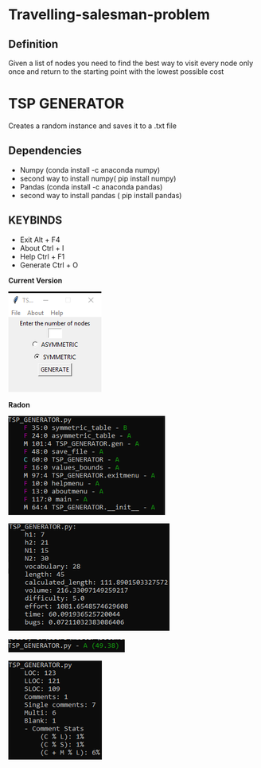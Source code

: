 # Travelling-salesman-problem

## Definition
Given a list of nodes you need to find the best way to visit every node only once and return to the starting point with the lowest possible cost


# TSP GENERATOR 

Creates a random instance and saves it to a .txt file


## Dependencies

 <ul>
  <li> Numpy (conda install -c anaconda numpy) </li>
  <li> second way to install numpy( pip install numpy) </li>
  <li> Pandas (conda install -c anaconda pandas) </li>
  <li> second way to install pandas ( pip install pandas) </li>
</ul>

## KEYBINDS 

<ul>
<li> Exit Alt + F4 </li>
<li> About Ctrl + I </li>
<li> Help Ctrl + F1 </li>
<li> Generate Ctrl + O </li>
</ul>

**Current Version**

<p><img src ="images/tsp generator.png" title = "TSP Generator Version"/> </p>

**Radon**
<p><img src="images/TSP_GENERATOR RADON CC.png" title="TSP_GENERATOR RADON CC"/> </p>
<p><img src="images/TSP_GENERATOR RADON HAL.png" title="TSP_GENERATOR RADON HAL"/></p>
<p><img src="images/TSP_GENERATOR RADON MI.png" title="TSP_GENERATOR RADON MI"/></p>
<p><img src="images/TSP_GENERATOR RADON RAW.png" title="TSP_GENERATOR RADON RAW"/></p>




